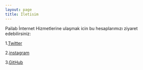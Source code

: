 ```yaml
---
layout: page
title: İletisim
---
```


Pailab İnternet Hizmetlerine ulaşmak icin bu hesaplarımızı ziyaret edebilirsiniz:

1.[Twitter](https://twitter.com/pailabnet)

2.[instagram](https://www.instagram.com/pailabnet/)

3.[GitHub](https://github.com/pailab)
